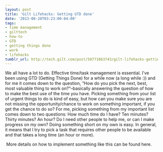 ```yaml
---
layout: post
title: 'Gilt Lifehacks: Getting GTD done'
date: '2013-08-20T03:23:00-04:00'
tags:
- time management
- gilttech
- how-to
- GTD
- getting things done
- work
- lifehacks
tumblr_url: http://tech.gilt.com/post/58771863743/gilt-lifehacks-getting-gtd-done
---
```

We all have a lot to do. Effective time/task management is essential. I’ve been using GTD (Getting Things Done) for a while now (a long while :)) and for me it comes down to the question, “How do you pick the next, best, most valuable thing to work on?”–basically answering the question of how to make the best use of the time you have.
Picking something from your list of urgent things to do is kind of easy, but how can you make sure you are not missing the opportunity/chance to work on something important, if you get the chance to do so?
For me, picking something from my important list comes down to two questions:
How much time do I have? Ten minutes? Thirty minutes? An hour?
Do I need other people to help me, or can I make progress on my own?
Doing something short on my own is easy. In general, it means that I try to pick a task that requires other people to be available and that takes a long time (an hour or more).


 More details on how to implement something like this can be found here.
